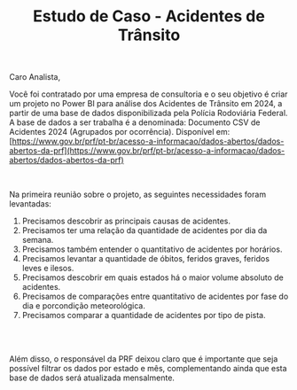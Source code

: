 <h1 align="center">Estudo de Caso - Acidentes de Trânsito</h1>

</br>

Caro Analista,

Você foi contratado por uma empresa de consultoria e o seu objetivo é criar um projeto no Power BI para análise dos Acidentes de Trânsito em 2024, a partir de uma base de dados disponibilizada pela Polícia Rodoviária Federal.
A base de dados a ser trabalha é a denominada: Documento CSV de Acidentes 2024 (Agrupados por ocorrência). Disponível em: [https://www.gov.br/prf/pt-br/acesso-a-informacao/dados-abertos/dados-abertos-da-prf](https://www.gov.br/prf/pt-br/acesso-a-informacao/dados-abertos/dados-abertos-da-prf)

</br>

Na primeira reunião sobre o projeto, as seguintes necessidades foram levantadas:

1. Precisamos descobrir as principais causas de acidentes.
2. Precisamos ter uma relação da quantidade de acidentes por dia da semana.
3. Precisamos também entender o quantitativo de acidentes por horários.
4. Precisamos levantar a quantidade de óbitos, feridos graves, feridos leves e ilesos.
5. Precisamos descobrir em quais estados há o maior volume absoluto de acidentes.
6. Precisamos de comparações entre quantitativo de acidentes por fase do dia e porcondição meteorológica.
7. Precisamos comparar a quantidade de acidentes por tipo de pista.

</br></br>

Além disso, o responsável da PRF deixou claro que é importante que seja possível filtrar os dados por estado e mês, complementando ainda que esta base de dados será atualizada mensalmente.


